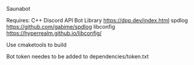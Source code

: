 Saunabot

Requires:
C++ Discord API Bot Library https://dpp.dev/index.html
spdlog https://github.com/gabime/spdlog
libconfig https://hyperrealm.github.io/libconfig/

Use cmaketools to build

Bot token needes to be added to dependencies/token.txt
